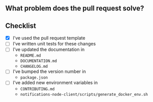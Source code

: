 <!--Thanks for contributing to GOV.UK Notify. Using this template to write your pull request message will help get it merged as soon as possible. -->

## What problem does the pull request solve?
<!--- Describe why you’re making this change -->

## Checklist

<!--- All of the following are normally needed. Don’t worry if you haven’t done them or don’t know how – someone from the Notify team will be able to help. -->
- [x] I’ve used the pull request template
- [ ] I’ve written unit tests for these changes
- [ ] I’ve updated the documentation in
  - `README.md`
  - `DOCUMENTATION.md`
  - `CHANGELOG.md`
- [ ] I’ve bumped the version number in
  - `package.json`
- [ ] I've added new environment variables in
  - `CONTRIBUTING.md`
  - `notifications-node-client/scripts/generate_docker_env.sh`
